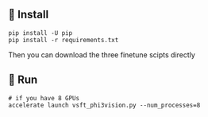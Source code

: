 ## 🌟 Install
```
pip install -U pip
pip install -r requirements.txt
```
Then you can download the three finetune scipts directly

## 🌟 Run
```
# if you have 8 GPUs
accelerate launch vsft_phi3vision.py --num_processes=8
```